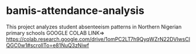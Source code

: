 # bamis-attendance-analysis
This project analyzes student absenteeism patterns in Northern Nigerian primary schools
GOOGLE COLAB LINK=> https://colab.research.google.com/drive/1omPC2LT7h9QyqWZrN22DVIwsClQGC0w1#scrollTo=e81NuQ3zNiwf
